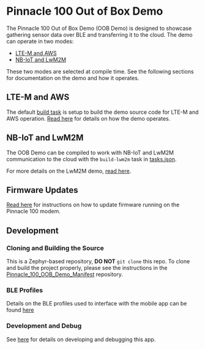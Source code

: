 # Pinnacle 100 Out of Box Demo

The Pinnacle 100 Out of Box Demo (OOB Demo) is designed to showcase gathering sensor data over BLE and transferring it to the cloud. The demo can operate in two modes:  
* [LTE-M and AWS](#lte-m-and-aws)
* [NB-IoT and LwM2M](#nb-iot-and-lwm2m)

These two modes are selected at compile time. See the following sections for documentation on the demo and how it operates.

## LTE-M and AWS

The default [build task](.vscode/tasks.json) is setup to build the demo source code for LTE-M and AWS operation. [Read here](docs/readme_ltem_aws.md) for details on how the demo operates.

## NB-IoT and LwM2M

The OOB Demo can be compiled to work with NB-IoT and LwM2M communication to the cloud with the `build-lwm2m` task in [tasks.json](.vscode/tasks.json).

For more details on the LwM2M demo, [read here](docs/readme_nbiot_lwm2m.md).

## Firmware Updates

[Read here](docs/firmware_update.md) for instructions on how to update firmware running on the Pinnacle 100 modem.

## Development

### Cloning and Building the Source

This is a Zephyr-based repository, **DO NOT** `git clone` this repo. To clone and build the project properly, please see the instructions in the [Pinnacle_100_OOB_Demo_Manifest](https://github.com/LairdCP/Pinnacle_100_OOB_Demo_Manifest) repository.

### BLE Profiles

Details on the BLE profiles used to interface with the mobile app can be found [here](docs/ble.md)

### Development and Debug

See [here](docs/development.md) for details on developing and debugging this app.
